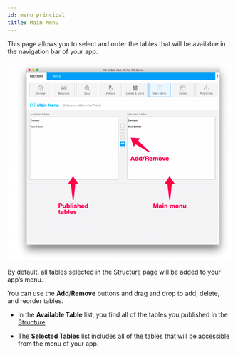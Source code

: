 ```yaml
---
id: menu principal
title: Main Menu
---
```


This page allows you to select and order the tables that will be available in the navigation bar of your app.

![Main menu section](img/Main-menu-section-4D-for-iOS.png)

By default, all tables selected in the [Structure](structure.md) page will be added to your app’s menu.

You can use the **Add**/**Remove** buttons and drag and drop to add, delete, and reorder tables.

* In the **Available Table** list, you find all of the tables you published in the [Structure](structure.md)

* The **Selected Tables** list includes all of the tables that will be accessible from the menu of your app.


